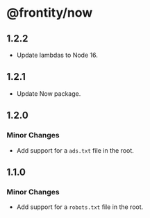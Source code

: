 # @frontity/now

## 1.2.2

- Update lambdas to Node 16.

## 1.2.1

- Update Now package.

## 1.2.0

### Minor Changes

- Add support for a `ads.txt` file in the root.

## 1.1.0

### Minor Changes

- Add support for a `robots.txt` file in the root.
